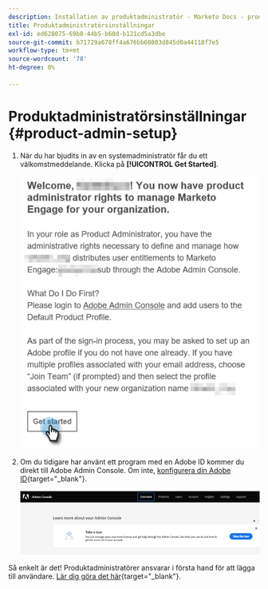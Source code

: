 ```yaml
---
description: Installation av produktadministratör - Marketo Docs - produktdokumentation
title: Produktadministratörsinställningar
exl-id: ed628075-69b8-44b5-b60d-b121cd5a3dbe
source-git-commit: b71729a678ff4a676bb60803d845d0a44118f7e5
workflow-type: tm+mt
source-wordcount: '78'
ht-degree: 0%

---
```


# Produktadministratörsinställningar {#product-admin-setup}

1. När du har bjudits in av en systemadministratör får du ett välkomstmeddelande. Klicka på **[!UICONTROL Get Started]**.

   ![](assets/admin-setup-7.png)

1. Om du tidigare har använt ett program med en Adobe ID kommer du direkt till Adobe Admin Console. Om inte, [konfigurera din Adobe ID](https://helpx.adobe.com/manage-account/using/create-update-adobe-id.html){target="_blank"}.

   ![](assets/admin-setup-8.png)

Så enkelt är det! Produktadministratörer ansvarar i första hand för att lägga till användare. [Lär dig göra det här](/help/marketo/product-docs/administration/marketo-with-adobe-identity/add-or-remove-a-user.md#add-a-user){target="_blank"}.
